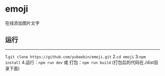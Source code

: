 # emoji
在线添加图片文字

## 运行
***
1.`git clone https://github.com/yubaobin/emoji.git`
2.`cd emoji`
3.`npm install`
4.运行：`npm run dev` 或 打包：`npm run build` (打包后的代码在./dist目录下面)